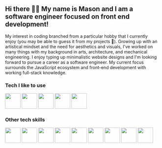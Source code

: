 ## Hi there 👋❕ My name is Mason and I am a software engineer focused on front end development!

My interest in coding branched from a particular hobby that I currently enjoy (you may be able to guess it from my projects 👀). Growing up with an artistical mindset and the need for aesthetics and visuals, I've worked on many things with my background in arts, architecture, and mechanical engineering. I enjoy typing up minimalistic website designs and I'm looking forward to pursue a career as a software engineer. My current focus surrounds the JavaScript ecosystem and front-end development with working full-stack knowledge. 

### Tech I like to use
<p align="left">
<img src="https://cdn.jsdelivr.net/gh/devicons/devicon/icons/react/react-original.svg" height="50"/>
<img src="https://cdn.jsdelivr.net/gh/devicons/devicon/icons/nextjs/nextjs-original.svg" height="50"/>
<img src="https://cdn.jsdelivr.net/gh/devicons/devicon/icons/tailwindcss/tailwindcss-plain.svg" height="50"/>
<img src="https://cdn.jsdelivr.net/gh/devicons/devicon/icons/typescript/typescript-original.svg" height="50"/>
<img src="https://cdn.jsdelivr.net/gh/devicons/devicon/icons/javascript/javascript-original.svg" height="50"/>
</p>

### Other tech skills
<p align="left">
<img src="https://cdn.jsdelivr.net/gh/devicons/devicon/icons/html5/html5-original.svg" height="50"/>       
<img src="https://cdn.jsdelivr.net/gh/devicons/devicon/icons/css3/css3-original.svg" height="50"/>              
<img src="https://cdn.jsdelivr.net/gh/devicons/devicon/icons/bootstrap/bootstrap-original.svg" height="50"/>
<img src="https://cdn.jsdelivr.net/gh/devicons/devicon/icons/sass/sass-original.svg" height="50"/>
<img src="https://cdn.jsdelivr.net/gh/devicons/devicon/icons/graphql/graphql-plain-wordmark.svg" height="50"/>
<img src="https://cdn.jsdelivr.net/gh/devicons/devicon/icons/postgresql/postgresql-original-wordmark.svg" height="50"/>
<img src="https://cdn.jsdelivr.net/gh/devicons/devicon/icons/nodejs/nodejs-original.svg" height="50"/>
<img src="https://cdn.jsdelivr.net/gh/devicons/devicon/icons/redux/redux-original.svg" height="50"/>
<img src="https://cdn.jsdelivr.net/gh/devicons/devicon/icons/mocha/mocha-plain.svg" height="50"/>                                                                    
</p>          
          


<!--
**mctekno/mctekno** is a ✨ _special_ ✨ repository because its `README.md` (this file) appears on your GitHub profile.

Here are some ideas to get you started:

- 🔭 I’m currently working on ...
- 🌱 I’m currently learning ...
- 👯 I’m looking to collaborate on ...
- 🤔 I’m looking for help with ...
- 💬 Ask me about ...
- 📫 How to reach me: ...
- 😄 Pronouns: ...
- ⚡ Fun fact: ...
-->
